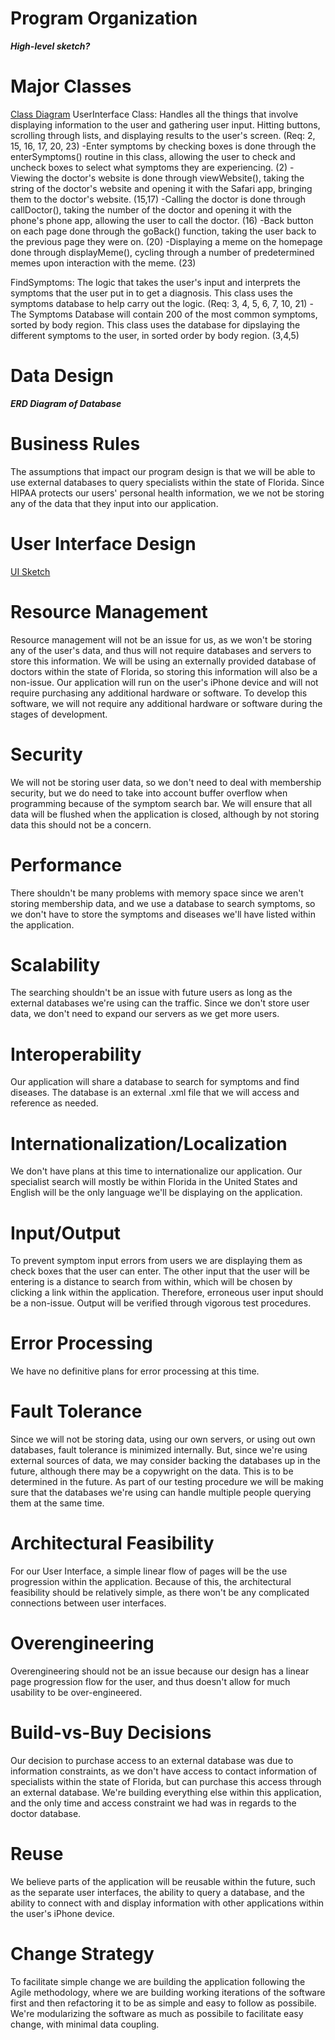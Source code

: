 # Program Organization
  ***High-level sketch?***

# Major Classes
 [Class Diagram](https://github.com/monica-eisinger/Group9Project/blob/master/class_diagram_2%20(1).pdf)
 UserInterface Class: Handles all the things that involve displaying information to the user and gathering user input. Hitting buttons, scrolling through lists, and displaying results to the user's screen. (Req: 2, 15, 16, 17, 20, 23)
 -Enter symptoms by checking boxes is done through the enterSymptoms() routine in this class, allowing the user to check and uncheck boxes to select what symptoms they are experiencing. (2)
 -Viewing the doctor's website is done through viewWebsite(), taking the string of the doctor's website and opening it with the Safari app, bringing them to the doctor's website. (15,17)
 -Calling the doctor is done through callDoctor(), taking the number of the doctor and opening it with the phone's phone app, allowing the user to call the doctor. (16)
 -Back button on each page done through the goBack() function, taking the user back to the previous page they were on. (20)
 -Displaying a meme on the homepage done through displayMeme(), cycling through a number of predetermined memes upon interaction with the meme. (23)
 
 FindSymptoms: The logic that takes the user's input and interprets the symptoms that the user put in to get a diagnosis. This class uses the symptoms database to help carry out the logic. (Req: 3, 4, 5, 6, 7, 10,  21)
 -The Symptoms Database will contain 200 of the most common symptoms, sorted by body region. This class uses the database for dipslaying the different symptoms to the user, in sorted order by body region. (3,4,5)
 

# Data Design
  ***ERD Diagram of Database***

# Business Rules
  The assumptions that impact our program design is that we will be able to use external databases to query specialists within
  the state of Florida. Since HIPAA protects our users' personal health information, we we not be storing any of the 
  data that they input into our application.

# User Interface Design
 [UI Sketch](https://github.com/monica-eisinger/Group9Project/blob/master/SickoSearch_UI.png)

# Resource Management
  Resource management will not be an issue for us, as we won't be storing any of the user's data, and thus will not require databases and servers to store this information. We will be using an externally provided database of doctors within the state of Florida, so storing this information will also be a non-issue. Our application will run on the user's iPhone device and will not require purchasing any additional hardware or software. To develop this software, we will not require any additional hardware or software during the stages of development.

# Security
  We will not be storing user data, so we don't need to deal with membership security, but we do need to take into account buffer overflow when programming because of the symptom search bar. We will ensure that all data will be flushed when the application is closed, although by not storing data this should not be a concern.

# Performance
  There shouldn't be many problems with memory space since we aren't storing membership data, and we use a database to search symptoms, so we don't have to store the symptoms and diseases we'll have listed within the application.

# Scalability
  The searching shouldn't be an issue with future users as long as the external databases we're using can the traffic. Since we don't store user data, we don't need to expand our servers as we get more users. 
  
# Interoperability
  Our application will share a database to search for symptoms and find diseases. The database is an external .xml file that we will access and reference as needed.
  
# Internationalization/Localization
  We don't have plans at this time to internationalize our application. Our specialist search will mostly be within Florida in the United States and English will be the only language we'll be displaying on the application.
  
# Input/Output
  To prevent symptom input errors from users we are displaying them as check boxes that the user can enter. The other input that the user will be entering is a distance to search from within, which will be chosen by clicking a link within the application. Therefore, erroneous user input should be a non-issue. Output will be verified through vigorous test procedures.

# Error Processing
  We have no definitive plans for error processing at this time.

# Fault Tolerance
  Since we will not be storing data, using our own servers, or using out own databases, fault tolerance is minimized internally. But, since we're using external sources of data, we may consider backing the databases up in the future, although there may be a copywright on the data. This is to be determined in the future. As part of our testing procedure we will be making sure that the databases we're using can handle multiple people querying them at the same time.
  
# Architectural Feasibility
  For our User Interface, a simple linear flow of pages will be the use progression within the application. Because of this, the architectural feasibility should be relatively simple, as there won't be any complicated connections between user interfaces.
  
# Overengineering
  Overengineering should not be an issue because our design has a linear page progression flow for the user, and thus doesn't allow for much usability to be over-engineered.
  
# Build-vs-Buy Decisions
  Our decision to purchase access to an external database was due to information constraints, as we don't have access to contact information of specialists within the state of Florida, but can purchase this access through an external database. We're building everything else within this application, and the only time and access constraint we had was in regards to the doctor database.

# Reuse
  We believe parts of the application will be reusable within the future, such as the separate user interfaces, the ability to query a database, and the ability to connect with and display information with other applications within the user's iPhone device. 

# Change Strategy
  To facilitate simple change we are building the application following the Agile methodology, where we are building working iterations of the software first and then refactoring it to be as simple and easy to follow as possibile. We're modularizing the software as much as possibile to facilitate easy change, with minimal data coupling.
